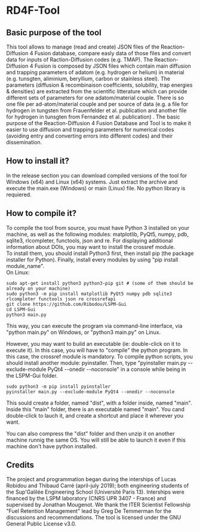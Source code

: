 # RD4F-Tool

## Basic purpose of the tool
This tool allows to manage (read and create) JSON files of the Reaction-Diffusion 4 Fusion database, compare easly data of those files and convert data for inputs of Raction-Diffusion codes (e.g. TMAP). The Reaction-Diffusion 4 Fusion is composed by JSON files which contain main diffusion and trapping parameters of adatom (e.g. hydrogen or helium) in material (e.g. tunsgten, aliminium, beryllium, carbon or stainless steel). The parameters (diffusion & recombinaison coefficients, solubility, trap energies & densities) are extracted from the scientific litterature which can provide different sets of parameters for one adatom/material couple. There is so one file per ad-atom/material couple and per source of data (e.g. a file for hydrogen in tungsten from Frauenfelder et al. publication and another file for hydrogen in tunsgten from Fernandez et al. publication) . The basic purpose of the Reaction-Diffusion 4 Fusion Database and Tool is to make it easier to use diffusion and trapping parameters for numerical codes (avoiding entry and converting errors into different codes) and their dissemination.

## How to install it?
In the release section you can download compiled versions of the tool for Windows (x64) and Linux (x64) systems. Just extract the archive and execute the main.exe (Windows) or main (Linux) file. No python library is requiered.

## How to compile it?
To compile the tool from source, you must have Python 3 installed on your machine, as well as the following modules: matplotlib, PyQt5, numpy, pdb, sqlite3, rlcompleter, functools, json and re. For displaying additional information about DOIs, you may want to install the crossref module.  
To install them, you should install Python3 first, then install pip (the package installer for Python). Finally, install every modules by using "pip install module_name".  
On Linux:
```
sudo apt-get install python3 python3-pip git # (some of them should be already on your machine)
sudo python3 -m pip install matplotlib PyQt5 numpy pdb sqlite3 rlcompleter functools json re crossrefapi
git clone https://github.com/Ribodou/LSPM-Gui
cd LSPM-Gui
python3 main.py
```
This way, you can execute the program via command-line interface, via "python main.py" on Windows, or "python3 main.py" on Linux.  

However, you may want to build an executable (ie: double-click on it to execute it). In this case, you will have to "compile" the python program. In this case, the crossref module is mandatory. To compile python scripts, you should install another module: pyinstaller. Then, type "pyinstaller main.py --exclude-module PyQt4 --onedir --noconsole" in a console while being in the LSPM-Gui folder.
```
sudo python3 -m pip install pyinstaller
pyinstaller main.py --exclude-module PyQt4 --onedir --noconsole
```
This sould create a folder, named "dist", with a folder inside, named "main". Inside this "main" folder, there is an executable named "main". You cand double-click to lauch it, and create a shortcut and place it wherever you want.  

You can also compress the "dist" folder and then unzip it on another machine runnig the same OS. You will still be able to launch it even if this machine don't have python installed.

## Credits
The project and programmation began during the interships of Lucas Robidou and Thibaud Carré (april-july 2019); both engineering students of the Sup'Galilée Engineering School (Université Paris 13). Interships were financed by the LSPM laboratory (CNRS UPR 3407 - France) and supervised by Jonathan Mougenot. We thank the ITER Scientist Fellowship "Fuel Retention Management" lead by Greg De Temmerman for the discussions and recommendations. The tool is licensed under the GNU General Public License v3.0.

